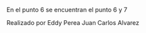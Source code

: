 En el punto 6 se encuentran el punto 6 y 7

Realizado por   Eddy Perea
                Juan Carlos Alvarez